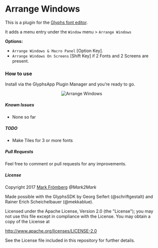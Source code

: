 # Arrange Windows

This is a plugin for the [Glyphs font editor](http://glyphsapp.com/).

It adds a menu entry under the `Window` menu > `Arrange Windows`

**Options:**
- `Arrange Windows & Macro Panel` [Option Key].
- `Arrange Windows On Screens` [Shift Key] if 2 Fonts and 2 Screens are present.

### How to use

Install via the GlyphsApp Plugin Manager and you’re ready to go.
<p align="center">
<img src="https://raw.githubusercontent.com/Mark2Mark/ArrangeWindows/master/ArrangeWindows.gif" alt="Arrange Windows" height="">
</p>

##### Known Issues

- None so far

##### TODO

- Make Tiles for 3 or more fonts

##### Pull Requests

Feel free to comment or pull requests for any improvements.

##### License

Copyright 2017 [Mark Frömberg](http://www.markfromberg.com/) *@Mark2Mark*

Made possible with the GlyphsSDK by Georg Seifert (@schriftgestalt) and Rainer Erich Scheichelbauer (@mekkablue).

Licensed under the Apache License, Version 2.0 (the "License");
you may not use this file except in compliance with the License.
You may obtain a copy of the License at

http://www.apache.org/licenses/LICENSE-2.0

See the License file included in this repository for further details.
